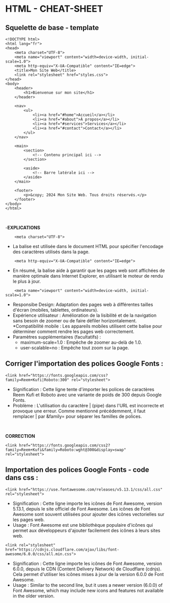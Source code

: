 # HTML - CHEAT-SHEET

## Squelette de base - template

```
<!DOCTYPE html>
<html lang="fr">
<head>
    <meta charset="UTF-8">
    <meta name="viewport" content="width=device-width, initial-scale=1.0">
    <meta http-equiv="X-UA-Compatible" content="IE=edge">
    <title>Mon Site Web</title>
    <link rel="stylesheet" href="styles.css">
</head>
<body>
    <header>
        <h1>Bienvenue sur mon site</h1>
    </header>

    <nav>
        <ul>
            <li><a href="#home">Accueil</a></li>
            <li><a href="#about">À propos</a></li>
            <li><a href="#services">Services</a></li>
            <li><a href="#contact">Contact</a></li>
        </ul>
    </nav>

    <main>
        <section>
            <!-- Contenu principal ici -->
        </section>
        
        <aside>
            <!-- Barre latérale ici -->
        </aside>
    </main>

    <footer>
        <p>&copy; 2024 Mon Site Web. Tous droits réservés.</p>
    </footer>
</body>
</html>

```
<br>

-**EXPLICATIONS**
```
    <meta charset="UTF-8">
```
* La balise <meta charset="UTF-8"> est utilisée dans le document HTML pour spécifier l'encodage des caractères utilisés dans la page.
  
```
    <meta http-equiv="X-UA-Compatible" content="IE=edge">
```
* En résumé, la balise <meta http-equiv="X-UA-Compatible" content="IE=edge"> aide à garantir que les pages web sont affichées de manière optimale dans Internet Explorer, en utilisant le moteur de rendu le plus à jour.  

```
    <meta name="viewport" content="width=device-width, initial-scale=1.0">
```
* Responsibe Design: Adaptation des pages web à différentes tailles d'écran (mobiles, tablettes, ordinateurs).
* Expérience utilisateur : Amélioration de la lisibilité et de la navigation sans besoin de zoomer ou de faire défiler horizontalement.
*Compatibilité mobile : Les appareils mobiles utilisent cette balise pour déterminer comment rendre les pages web correctement.
* Paramètres supplémentaires (facultatifs) :
    - maximum-scale=1.0 : Empêche de zoomer au-delà de 1.0.
    - user-scalable=no : Empêche tout zoom sur la page.
 
## Corriger l'importation des polices Google Fonts :
```
<link href="https://fonts.googleapis.com/css?family=Reem+Kufi|Roboto:300" rel="stylesheet">
```
* Signification : Cette ligne tente d'importer les polices de caractères Reem Kufi et Roboto avec une variante de poids de 300 depuis Google Fonts.
* Problème : L'utilisation du caractère | (pipe) dans l'URL est incorrecte et provoque une erreur. Comme mentionné précédemment, il faut remplacer | par &family= pour séparer les familles de polices.
<br>


**CORRECTION**
```
<link href="https://fonts.googleapis.com/css2?family=Reem+Kufi&family=Roboto:wght@300&display=swap" rel="stylesheet">
```

## Importation des polices Google Fonts - code dans css :
```
<link href="https://use.fontawesome.com/releases/v5.13.1/css/all.css" rel="stylesheet">
```
* Signification : Cette ligne importe les icônes de Font Awesome, version 5.13.1, depuis le site officiel de Font Awesome. Les icônes de Font Awesome sont souvent utilisées pour ajouter des icônes vectorielles sur les pages web.
* Usage : Font Awesome est une bibliothèque populaire d'icônes qui permet aux développeurs d'ajouter facilement des icônes à leurs sites web.
  <br>

```
<link rel="stylesheet" href="https://cdnjs.cloudflare.com/ajax/libs/font-awesome/6.0.0/css/all.min.css">
```
* Signification : Cette ligne importe les icônes de Font Awesome, version 6.0.0, depuis le CDN (Content Delivery Network) de Cloudflare (cdnjs). Cela permet d'utiliser les icônes mises à jour de la version 6.0.0 de Font Awesome.
* Usage : Similar to the second line, but it uses a newer version (6.0.0) of Font Awesome, which may include new icons and features not available in the older version.

